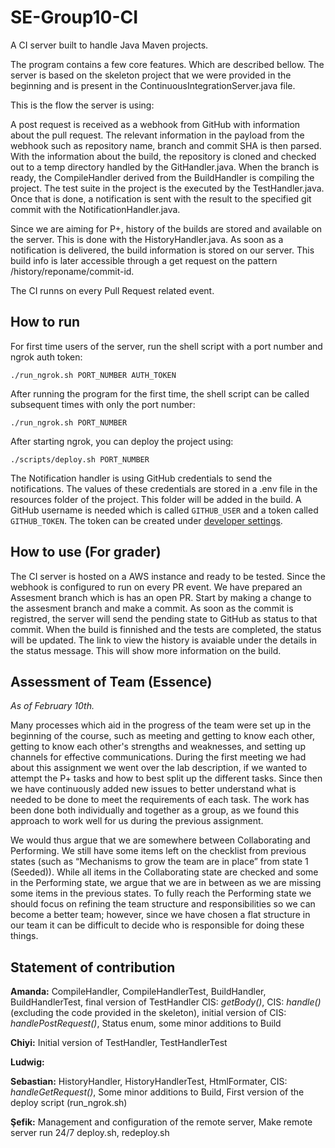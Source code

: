 # SE-Group10-CI

A CI server built to handle Java Maven projects.  

The program contains a few core features. Which are described bellow. The server is based on the skeleton project that we were provided in the beginning and is present in the ContinuousIntegrationServer.java file. 

This is the flow the server is using:

A post request is received as a webhook from GitHub with information about the pull request. The relevant information in the payload from the webhook such as repository name, branch and commit SHA is then parsed. With the information about the build, the repository is cloned and checked out to a temp directory handled by the GitHandler.java. When the branch is ready, the CompileHandler derived from the BuildHandler is compiling the project. The test suite in the project is the executed by the TestHandler.java. Once that is done, a notification is sent with the result to the specified git commit with the NotificationHandler.java. 

Since we are aiming for P+, history of the builds are stored and available on the server. This is done with the HistoryHandler.java. As soon as a notification is delivered, the build information is stored on our server. This build info is later accessible through a get request on the pattern /history/reponame/commit-id.

The CI runns on every Pull Request related event.

## How to run

For first time users of the server, run the shell script with a port number and ngrok auth token:

    ./run_ngrok.sh PORT_NUMBER AUTH_TOKEN

After running the program for the first time, the shell script can be called subsequent times with only the port number:

    ./run_ngrok.sh PORT_NUMBER

After starting ngrok, you can deploy the project using:

    ./scripts/deploy.sh PORT_NUMBER
    
The Notification handler is using GitHub credentials to send the notifications. The values of these credentials are stored in a .env file in the resources folder of the project. This folder will be added in the build. A GitHub username is needed which is called `GITHUB_USER`  and a token called `GITHUB_TOKEN`. The token can be created under [developer settings](https://github.com/settings/tokens).


## How to use (For grader)
The CI server is hosted on a AWS instance and ready to be tested. Since the webhook is configured to run on every PR event. We have prepared an Assesment branch which is has an open PR. Start by making a change to the assesment branch and make a commit. As soon as the commit is registred, the server will send the pending state to GitHub as status to that commit. When the build is finnished and the tests are completed, the status will be updated. The link to view the history is avaiable under the details in the status message. This will show more information on the build. 


## Assessment of Team (Essence)
_As of February 10th._

Many processes which aid in the progress of the team were set up in the beginning of the course, such as meeting and getting to know each other, getting to know each other's strengths and weaknesses, and setting up channels for effective communications. During the first meeting we had about this assignment we went over the lab description, if we wanted to attempt the P+ tasks and how to best split up the different tasks. Since then we have continuously added new issues to better understand what is needed to be done to meet the requirements of each task. The work has been done both individually and together as a group, as we found this approach to work well for us during the previous assignment.

We would thus argue that we are somewhere between Collaborating and Performing. We still have some items left on the checklist from previous states (such as “Mechanisms to grow the team are in place” from state 1 (Seeded)). While all items in the Collaborating state are checked and some in the Performing state, we argue that we are in between as we are missing some items in the previous states. To fully reach the Performing state we should focus on refining the team structure and responsibilities so we can become a better team; however, since we have chosen a flat structure in our team it can be difficult to decide who is responsible for doing these things.

## Statement of contribution
**Amanda:**
CompileHandler, CompileHandlerTest, BuildHandler, BuildHandlerTest, final version of TestHandler
CIS: _getBody()_, CIS: _handle()_ (excluding the code provided in the skeleton), 
initial version of CIS: _handlePostRequest()_, Status enum, some minor additions to Build 

**Chiyi:**
Initial version of TestHandler, TestHandlerTest

**Ludwig:**

**Sebastian:** 
HistoryHandler, HistoryHandlerTest, HtmlFormater, CIS: _handleGetRequest()_, Some minor additions to Build, First version of the deploy script (run_ngrok.sh)

**Şefik:**
Management and configuration of the remote server,
Make remote server run 24/7
deploy.sh, redeploy.sh
